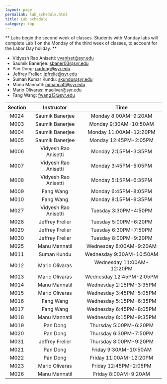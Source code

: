 ```yaml
---
layout: page
permalink: lab_schedule.html
title: Lab schedule
category: top
---
```


** Labs begin the second week of classes. Students with Monday labs will complete Lab 1 on the Monday of the third week of classes, to account for the Labor Day holiday. **

* Vidyesh Rao Anisetti: <vvaniset@syr.edu>
* Saumik Banerjee: <sbaner03@syr.edu> 
* Pan Dong: <padong@syr.edu>
* Jeffrey Frelier: <jpfrelie@syr.edu>
* Suman Kumar Kundu: <skundu@syr.edu> 
* Manu Mannatil: <mmannatt@syr.edu>
* Mario Olivaras: <maolivar@syr.edu>
* Fang Wang: <fwang13@syr.edu>

| **Section**    | **Instructor** | **Time** |
|:----------:|:-------------:|:----:|
|M024|Saumik Banerjee 		 |Monday 8:00AM-9:20AM |
|M003|Saumik Banerjee		 |Monday 9:30AM-10:50AM |
|M004|Saumik Banerjee		 |Monday 11:00AM-12:20PM |
|M005|Saumik Banerjee		 |Monday 12:45PM-2:05PM |
|M006|Vidyesh Rao Anisetti       |Monday 2:15PM-3:35PM |
|M007|Vidyesh Rao Anisetti	 |Monday 3:45PM-5:05PM |
|M008|Vidyesh Rao Anisetti	 |Monday 5:15PM-6:35PM |
|M009|Fang Wang		 |Monday 6:45PM-8:05PM |
|M010|Fang Wang		 |Monday 8:15PM-9:35PM |
|M027|Vidyesh Rao Anisetti	 |Tuesday 3:30PM-4:50PM |
|M028|Jeffrey Frelier   		 |Tuesday 5:00PM-6:20PM |
|M029|Jeffrey Frelier   		 |Tuesday 6:30PM-7:50PM |
|M030|Jeffrey Frelier   		 |Tuesday 8:00PM-9:20PM |
|M025|Manu Mannatil         	 |Wednesday 8:00AM-9:20AM |
|M011|Suman Kundu		 |Wednesday 9:30AM-10:50AM |
|M012|Mario Olivaras  	 	 |Wednesday 11:00AM-12:20PM |
|M013|Mario Olivaras             |Wednesday 12:45PM-2:05PM |
|M014|Manu Mannatil		 |Wednesday 2:15PM-3:35PM |
|M015|Mario Olivaras		 |Wednesday 3:45PM-5:05PM |
|M016|Fang Wang		 |Wednesday 5:15PM-6:35PM |
|M017|Fang Wang 		 |Wednesday 6:45PM-8:05PM |
|M018|Manu Mannatil	   	 |Wednesday 8:15PM-9:35PM |
|M019|Pan Dong			 |Thursday 5:00PM-6:20PM |
|M020|Pan Dong     		 |Thursday 6:30PM-7:50PM |
|M031|Jeffrey Frelier                 |Thursday 8:00PM-9:20PM |
|M021|Pan Dong                	 |Friday 9:30AM-10:50AM |
|M022|Pan Dong  		 |Friday 11:00AM-12:20PM |
|M023|Mario Olivaras 		 |Friday 12:45PM-2:05PM |
|M026|Manu Mannatil        	 |Friday 8:00AM-9:20AM |

